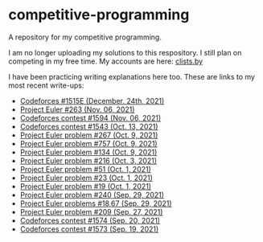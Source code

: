 # competitive-programming
A repository for my competitive programming. 

I am no longer uploading my solutions to this respository. I still plan on competing in my free time. My accounts are here: [clists.by](https://clist.by/coder/squishybanana04/)

I have been practicing writing explanations here too. These are links to my most recent write-ups:
* [Codeforces #1515E (December. 24th, 2021)](<./codeforces/1515>)
* [Project Euler #263 (Nov. 06, 2021)](<./project euler/263>)
* [Codeforces contest #1594 (Nov. 06, 2021)](<./codeforces/1594>)
* [Codeforces contest #1543 (Oct. 13, 2021)](<./codeforces/1543>)
* [Project Euler problem #267 (Oct. 9, 2021)](<./project euler/267>)
* [Project Euler problem #757 (Oct. 9, 2021)](<./project euler/757>)
* [Project Euler problem #134 (Oct. 9, 2021)](<./project euler/134>)
* [Project Euler problem #216 (Oct. 3, 2021)](<./project euler/216>)
* [Project Euler problem #51 (Oct. 1, 2021)](<./project euler/51>)
* [Project Euler problem #23 (Oct. 1, 2021)](<./project euler/23>)
* [Project Euler problem #19 (Oct. 1, 2021)](<./project euler/19>)
* [Project Euler problem #240 (Sep. 29, 2021)](<./project euler/240>)
* [Project Euler problems #18,67 (Sep. 29, 2021)](<./project euler/18,67>)
* [Project Euler problem #209 (Sep. 27, 2021)](<./project euler/209>)
* [Codeforces contest #1574 (Sep. 20, 2021)](./codeforces/1574)
* [Codeforces contest #1573 (Sep. 19, 2021)](./codeforces/1573)
